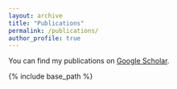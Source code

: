 ```yaml
---
layout: archive
title: "Publications"
permalink: /publications/
author_profile: true
---
```



  <div class="wordwrap">You can find my publications on <a href="[https://scholar.google.com/citations?view_op=list_works&hl=en&hl=en&user=ke40h00AAAAJ&sortby=pubdate](https://scholar.google.com/citations?view_op=list_works&hl=en&hl=en&user=ke40h00AAAAJ&sortby=pubdate)" target="_blank">Google Scholar</a>.</div>


{% include base_path %}
